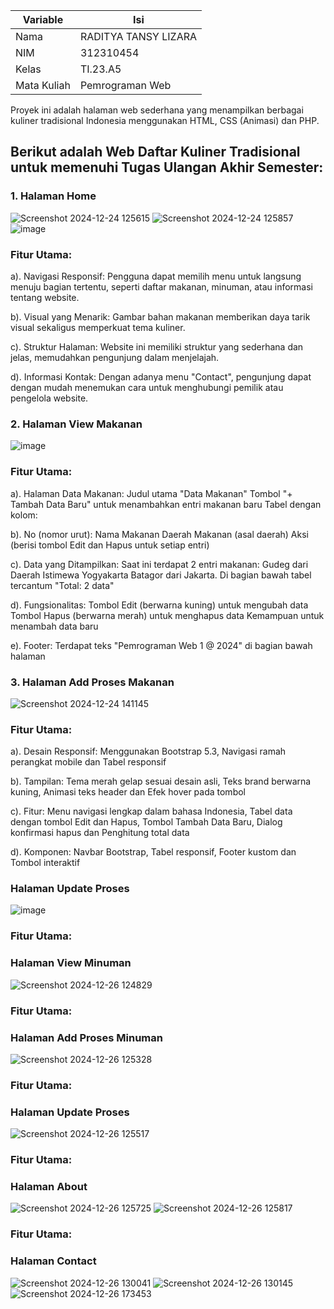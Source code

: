 | Variable | Isi |
| -------- | --- |
| Nama | RADITYA TANSY LIZARA  |
| NIM | 312310454 |
| Kelas | TI.23.A5 |
| Mata Kuliah | Pemrograman Web |

Proyek ini adalah halaman web sederhana yang menampilkan berbagai kuliner tradisional Indonesia menggunakan HTML, CSS (Animasi) dan PHP.

## Berikut adalah Web Daftar Kuliner Tradisional untuk memenuhi Tugas Ulangan Akhir Semester:

### 1. Halaman Home

![Screenshot 2024-12-24 125615](https://github.com/user-attachments/assets/e273f454-f004-43a1-b42e-c0c9fd215d16)
![Screenshot 2024-12-24 125857](https://github.com/user-attachments/assets/efae3780-92e5-4612-919d-1cb1da749a5d)
![image](https://github.com/user-attachments/assets/dc970086-4b6e-4758-b6f5-6867e2244c4f)

### **Fitur Utama:**

a). Navigasi Responsif:
Pengguna dapat memilih menu untuk langsung menuju bagian tertentu, seperti daftar makanan, minuman, atau informasi tentang website.

b). Visual yang Menarik:
Gambar bahan makanan memberikan daya tarik visual sekaligus memperkuat tema kuliner.

c). Struktur Halaman:
Website ini memiliki struktur yang sederhana dan jelas, memudahkan pengunjung dalam menjelajah.

d). Informasi Kontak:
Dengan adanya menu "Contact", pengunjung dapat dengan mudah menemukan cara untuk menghubungi pemilik atau pengelola website.

### 2. Halaman View Makanan

![image](https://github.com/user-attachments/assets/1c68562d-5a69-4af0-b166-4b61012943dd)

### **Fitur Utama:**

a). Halaman Data Makanan: 
Judul utama "Data Makanan"
Tombol "+ Tambah Data Baru" untuk menambahkan entri makanan baru
Tabel dengan kolom:

b). No (nomor urut): 
Nama Makanan
Daerah Makanan (asal daerah)
Aksi (berisi tombol Edit dan Hapus untuk setiap entri)

c). Data yang Ditampilkan: 
Saat ini terdapat 2 entri makanan:
Gudeg dari Daerah Istimewa Yogyakarta
Batagor dari Jakarta. 
Di bagian bawah tabel tercantum "Total: 2 data"

d). Fungsionalitas: 
Tombol Edit (berwarna kuning) untuk mengubah data
Tombol Hapus (berwarna merah) untuk menghapus data
Kemampuan untuk menambah data baru

e). Footer: 
Terdapat teks "Pemrograman Web 1 @ 2024" di bagian bawah halaman

### 3. Halaman Add Proses Makanan

![Screenshot 2024-12-24 141145](https://github.com/user-attachments/assets/2de487ac-71a8-4833-9aa4-e24b036b16ce)

### **Fitur Utama:**

a). Desain Responsif:
Menggunakan Bootstrap 5.3, 
Navigasi ramah perangkat mobile dan 
Tabel responsif


b). Tampilan:
Tema merah gelap sesuai desain asli, 
Teks brand berwarna kuning, 
Animasi teks header dan
Efek hover pada tombol


c). Fitur:
Menu navigasi lengkap dalam bahasa Indonesia, 
Tabel data dengan tombol Edit dan Hapus, 
Tombol Tambah Data Baru, 
Dialog konfirmasi hapus dan 
Penghitung total data


d). Komponen:
Navbar Bootstrap, 
Tabel responsif, 
Footer kustom dan 
Tombol interaktif

### Halaman Update Proses

![image](https://github.com/user-attachments/assets/a20c49cf-0358-43a0-ac54-3c818838188d)

### **Fitur Utama:**


### Halaman View Minuman

![Screenshot 2024-12-26 124829](https://github.com/user-attachments/assets/ca745b9d-0115-47f8-bffe-0b6176d44f04)


### **Fitur Utama:**


### Halaman Add Proses Minuman

![Screenshot 2024-12-26 125328](https://github.com/user-attachments/assets/f32a0619-8944-4d7c-8fea-462eae416350)


### **Fitur Utama:**


### Halaman Update Proses

![Screenshot 2024-12-26 125517](https://github.com/user-attachments/assets/281d1024-9055-4781-a69e-c3ebc1333a36)


### **Fitur Utama:**


### Halaman About

![Screenshot 2024-12-26 125725](https://github.com/user-attachments/assets/a1927612-1cc8-418f-8177-2032346426f9)
![Screenshot 2024-12-26 125817](https://github.com/user-attachments/assets/ce0bcb70-92d4-4b6b-8e4e-4030e526af73)


### **Fitur Utama:**


### Halaman Contact

![Screenshot 2024-12-26 130041](https://github.com/user-attachments/assets/56e29181-23a4-47f3-ab0d-584ec262955c)
![Screenshot 2024-12-26 130145](https://github.com/user-attachments/assets/6132f349-9448-4e99-9528-06d15200f541)
![Screenshot 2024-12-26 173453](https://github.com/user-attachments/assets/cfed5199-87d8-4b58-90c4-ca07b1456d32)














